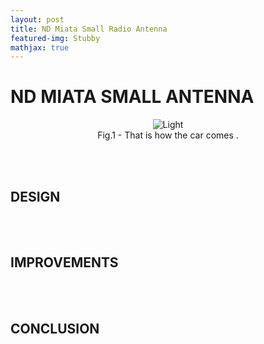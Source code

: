 ```yaml
---
layout: post
title: ND Miata Small Radio Antenna
featured-img: Stubby
mathjax: true
---
```


# ND MIATA SMALL ANTENNA
 <p align="justify">

 </p>

<figure>
    <div align = "center"><img src="https://images.unsplash.com/photo-1548880021-76c14b1f6602?ixlib=rb-1.2.1&ixid=eyJhcHBfaWQiOjEyMDd9&auto=format&fit=crop&w=1350&q=80" alt="Light" class="center">
    <figcaption>Fig.1 - That is how the car comes .</figcaption>
    </div>
</figure>
<br/><br/>

## DESIGN
<br/><br/>

## IMPROVEMENTS
<br/><br/>

## CONCLUSION


